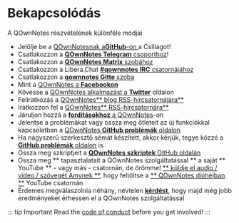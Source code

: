 # Bekapcsolódás

A QOwnNotes részvételének különféle módjai

- Jelölje be a [QOwnNotesnak a**GitHub**-on ](https://github.com/pbek/QOwnNotes) a Csillagot!
- Csatlakozzon a [**QOwnNotes Telegram** csoporthoz](https://t.me/QOwnNotes)!
- Csatlakozzon a [**QOwnNotes Matrix** szobához](https://matrix.to/#/#qownnotes:matrix.org)
- Csatlakozzon a Libera.Chat [**#qownnotes IRC** csatornájához](https://web.libera.chat/#qownnotes)
- Csatlakozzon a [**qownnotes Gitte** szoba](https://gitter.im/qownnotes/qownnotes)
- Mint a [QOwnNotes a **Facebookon**](https://www.facebook.com/QOwnNotes/)
- Kövesse a [QOwnNotes alkalmazást a **Twitter**](https://twitter.com/QOwnNotes) oldalon
- Feliratkozás a [QOwnNotes** blog RSS-hírcsatornájára**](https://feeds.feedburner.com/QOwnNotesBlog)
- Iratkozzon fel a [QOwnNotes** RSS-hírcsatornára**](https://feeds.feedburner.com/QOwnNotesReleases)
- Járuljon hozzá a [**fordításokhoz** a QOwnNotes](translation.md)-on
- Jelentse a problémákat vagy ossza meg ötleteit az új funkciókkal kapcsolatban a [QOwnNotes **GitHub problémák** oldalon](https://github.com/pbek/QOwnNotes/issues)
- Ha nagyszerű szerkesztő sémát készített, akkor kérjük, tegye közzé a [**GitHub problémák** oldalon](https://github.com/pbek/QOwnNotes/issues) is.
- Ossza meg szkriptjeit a [**QOwnNotes szkriptek** GitHub oldalán](https://github.com/qownnotes/scripts)
- Ossza meg ** tapasztalatait a QOwnNotes szolgáltatással ** a saját ** YouTube ** - vagy más - csatornán, de örömmel [** küldje el audio / video / szövegét Amynek **](mailto:amydoralang@aol.de), hogy feltöltse a [** QOwnNotes dióhéjban **](https://www.youtube.com/channel/UC6Xpk_B1MFfvhBCsH_MrOEw/videos) YouTube csatornán
- Érdemes megválaszolnia néhány, névtelen [**kérdést**](https://freeonlinesurveys.com/s/nA8t17k8), hogy majd még jobb eredményeket érhessen el a QOwnNotes szolgáltatással

::: tip Important
Read the [code of conduct](./code-of-conduct.md) before you get involved!
:::

